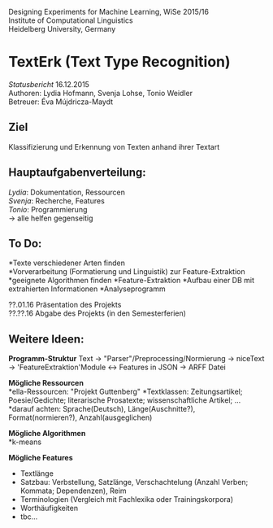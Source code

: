 Designing Experiments for Machine Learning, WiSe 2015/16  
Institute of Computational Linguistics  
Heidelberg University, Germany  

TextErk (Text Type Recognition)  
===================

*Statusbericht*  16.12.2015  
Authoren: Lydia Hofmann, Svenja Lohse, Tonio Weidler  
Betreuer: Éva Mújdricza-Maydt  

Ziel
------
Klassifizierung und Erkennung von Texten anhand ihrer Textart  

Hauptaufgabenverteilung:
------
*Lydia*: Dokumentation, Ressourcen  
*Svenja*: Recherche, Features  
*Tonio*: Programmierung  
-> alle helfen gegenseitig   

To Do:
------
*Texte verschiedener Arten finden  
*Vorverarbeitung (Formatierung und Linguistik) zur Feature-Extraktion  
*geeignete Algorithmen finden
*Feature-Extraktion
*Aufbau einer DB mit extrahierten Informationen
*Analyseprogramm

??.01.16 Präsentation des Projekts  
??.??.16 Abgabe des Projekts (in den Semesterferien)  

Weitere Ideen:
------
**Programm-Struktur**
Text -> "Parser"/Preprocessing/Normierung -> niceText -> 'FeatureExtraktion'Module <-> Features in JSON -> ARFF Datei  

**Mögliche Ressourcen**  
*ella-Ressourcen: "Projekt Guttenberg"
*Textklassen: Zeitungsartikel; Poesie/Gedichte; literarische Prosatexte; wissenschaftliche Artikel; ...
*darauf achten: Sprache(Deutsch), Länge(Auschnitte?), Format(normieren?), Anzahl(ausgeglichen)

**Mögliche Algorithmen**  
*k-means

**Mögliche Features**  
- Textlänge  
- Satzbau: Verbstellung, Satzlänge, Verschachtelung (Anzahl Verben; Kommata; Dependenzen), Reim
- Terminologien (Vergleich mit Fachlexika oder Trainingskorpora)
- Worthäufigkeiten
- tbc...
